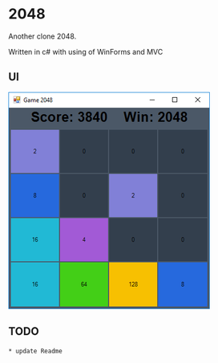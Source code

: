 # 2048
Another clone 2048.

Written in c# with using of WinForms and MVC

## UI  
![User UI](UI.png)  
  
## TODO  
    * update Readme  

